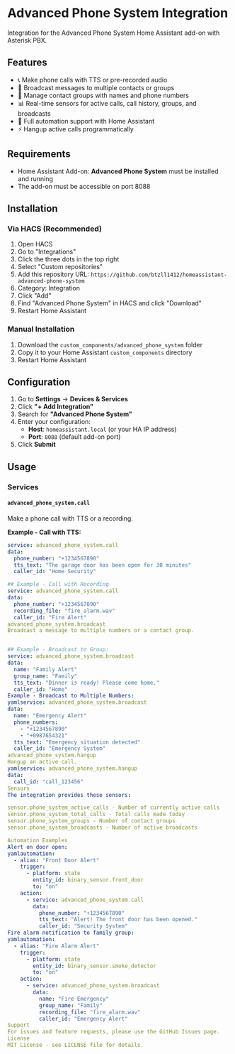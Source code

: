 # Advanced Phone System Integration

Integration for the Advanced Phone System Home Assistant add-on with Asterisk PBX.

## Features

- 📞 Make phone calls with TTS or pre-recorded audio
- 📢 Broadcast messages to multiple contacts or groups
- 👥 Manage contact groups with names and phone numbers
- 📊 Real-time sensors for active calls, call history, groups, and broadcasts
- 🔔 Full automation support with Home Assistant
- ⚡ Hangup active calls programmatically

## Requirements

- Home Assistant Add-on: **Advanced Phone System** must be installed and running
- The add-on must be accessible on port 8088

## Installation

### Via HACS (Recommended)

1. Open HACS
2. Go to "Integrations"
3. Click the three dots in the top right
4. Select "Custom repositories"
5. Add this repository URL: `https://github.com/btzll1412/homeassistant-advanced-phone-system`
6. Category: Integration
7. Click "Add"
8. Find "Advanced Phone System" in HACS and click "Download"
9. Restart Home Assistant

### Manual Installation

1. Download the `custom_components/advanced_phone_system` folder
2. Copy it to your Home Assistant `custom_components` directory
3. Restart Home Assistant

## Configuration

1. Go to **Settings** → **Devices & Services**
2. Click **"+ Add Integration"**
3. Search for **"Advanced Phone System"**
4. Enter your configuration:
   - **Host**: `homeassistant.local` (or your HA IP address)
   - **Port**: `8088` (default add-on port)
5. Click **Submit**

## Usage

### Services

#### `advanced_phone_system.call`
Make a phone call with TTS or a recording.

**Example - Call with TTS:**
```yaml
service: advanced_phone_system.call
data:
  phone_number: "+1234567890"
  tts_text: "The garage door has been open for 30 minutes"
  caller_id: "Home Security"

## Example - Call with Recording
service: advanced_phone_system.call
data:
  phone_number: "+1234567890"
  recording_file: "fire_alarm.wav"
  caller_id: "Fire Alert"
advanced_phone_system.broadcast
Broadcast a message to multiple numbers or a contact group.


## Example - Broadcast to Group:
service: advanced_phone_system.broadcast
data:
  name: "Family Alert"
  group_name: "Family"
  tts_text: "Dinner is ready! Please come home."
  caller_id: "Home"
Example - Broadcast to Multiple Numbers:
yamlservice: advanced_phone_system.broadcast
data:
  name: "Emergency Alert"
  phone_numbers:
    - "+1234567890"
    - "+0987654321"
  tts_text: "Emergency situation detected"
  caller_id: "Emergency System"
advanced_phone_system.hangup
Hangup an active call.
yamlservice: advanced_phone_system.hangup
data:
  call_id: "call_123456"
Sensors
The integration provides these sensors:

sensor.phone_system_active_calls - Number of currently active calls
sensor.phone_system_total_calls - Total calls made today
sensor.phone_system_groups - Number of contact groups
sensor.phone_system_broadcasts - Number of active broadcasts

Automation Examples
Alert on door open:
yamlautomation:
  - alias: "Front Door Alert"
    trigger:
      - platform: state
        entity_id: binary_sensor.front_door
        to: "on"
    action:
      - service: advanced_phone_system.call
        data:
          phone_number: "+1234567890"
          tts_text: "Alert! The front door has been opened."
          caller_id: "Security System"
Fire alarm notification to family group:
yamlautomation:
  - alias: "Fire Alarm Alert"
    trigger:
      - platform: state
        entity_id: binary_sensor.smoke_detector
        to: "on"
    action:
      - service: advanced_phone_system.broadcast
        data:
          name: "Fire Emergency"
          group_name: "Family"
          recording_file: "fire_alarm.wav"
          caller_id: "Emergency Alert"
Support
For issues and feature requests, please use the GitHub Issues page.
License
MIT License - see LICENSE file for details.
